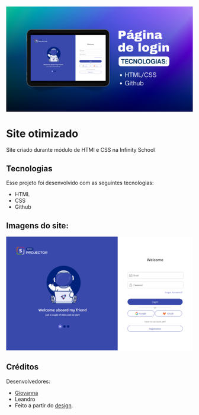 ![](/images/img1.png "Capa.")

# Site otimizado
Site criado durante módulo de HTMl e CSS na Infinity School

## Tecnologias
Esse projeto foi desenvolvido com as seguintes tecnologias:
- HTML
- CSS
- Github

## Imagens do site:
![](/images/img2.png "Print.")

## Créditos
Desenvolvedores:
- [Giovanna](https://github.com/giovannamwt)
- Leandro
- Feito a partir do [design](https://www.figma.com/file/qdhUihMPpuHysNwfEBppG9/Sign-up-page-(Community)?type=design&node-id=0-1&mode=design&t=GJg9JuvvDtTZi3HT-0).

